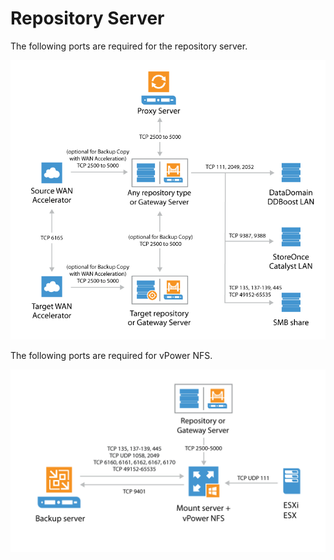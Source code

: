 # Repository Server

The following ports are required for the repository server.

![Repository Server](./VEEAM-for-VMWare-Backup-Backup-repository-Connections.png)

The following ports are required for vPower NFS.

![vPower NFS](./VEEAM-for-VMWare-Backup-vPowerNFS-server-Connections.png)
